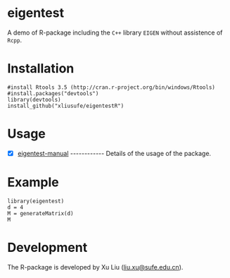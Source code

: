 # eigentest

A demo of R-package including the `C++` library `EIGEN` without assistence of `Rcpp`.

# Installation

    #install Rtools 3.5 (http://cran.r-project.org/bin/windows/Rtools)
    #install.packages("devtools")
    library(devtools)
    install_github("xliusufe/eigentestR")

# Usage

   - [x] [eigentest-manual](https://github.com/xliusufe/eigentestR/blob/master/inst/eigentest-manual.pdf) ------------ Details of the usage of the package.
# Example

    library(eigentest)
	d = 4
	M = generateMatrix(d)
	M
 
# Development
The R-package is developed by Xu Liu (liu.xu@sufe.edu.cn).
